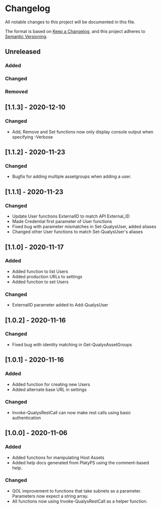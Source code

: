 # Changelog

All notable changes to this project will be documented in this file.

The format is based on [Keep a Changelog](https://keepachangelog.com/en/1.0.0/),
and this project adheres to [Semantic Versioning](https://semver.org/spec/v2.0.0.html).

## Unreleased

### Added

### Changed

### Removed

## [1.1.3] - 2020-12-10

### Changed

- Add, Remove and Set functions now only display console output when specifying -Verbose

## [1.1.2] - 2020-11-23

### Changed

- Bugfix for adding multiple assetgroups when adding a user.

## [1.1.1] - 2020-11-23

### Changed

- Update User functions ExternalID to match API External_ID
- Made Credential first parameter of User functions
- Fixed bug with parameter mismatches in Set-QualysUser, added aliases
- Changed other User functions to match Set-QualysUser's aliases

## [1.1.0] - 2020-11-17

### Added

- Added function to list Users
- Added production URLs to settings
- Added function to set Users

### Changed

- ExternalID parameter added to Add-QualysUser

## [1.0.2] - 2020-11-16

### Changed

- Fixed bug with identity matching in Get-QualysAssetGroups

## [1.0.1] - 2020-11-16

### Added

- Added function for creating new Users
- Added alternate base URL in settings

### Changed

- Invoke-QualysRestCall can now make rest calls using basic authentication

## [1.0.0] - 2020-11-06

### Added

- Added functions for manipulating Host Assets
- Added help docs generated from PlatyPS using the comment-based help.

### Changed

- QOL improvement to functions that take subnets as a parameter. Parameters now expect a string array.
- All functions now using Invoke-QualysRestCall as a helper function.
